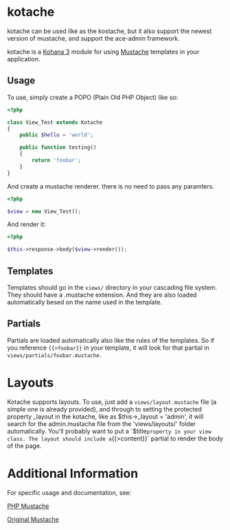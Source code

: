 # kotache
kotache can be used like as the kostache, but it also support the newest version of mustache, and support the ace-admin framework.

kotache is a [Kohana 3](https://github.com/kohana/kohana) module for using [Mustache](http://mustache.github.com/) templates in your application.

## Usage

To use, simply create a POPO (Plain Old PHP Object) like so:

```php
<?php

class View_Test extends Kotache
{
	public $hello = 'world';

	public function testing()
	{
		return 'foobar';
	}
}
```

And create a mustache renderer. there is no need to pass any paramters.

```php
<?php

$view = new View_Test();
```

And render it:

```php
<?php

$this->response->body($view->render());
```

## Templates

Templates should go in the `views/` directory in your cascading file system. They should have a .mustache extension. And they are also loaded automatically besed on the name used in the template.

## Partials

Partials are loaded automatically also like the rules of the templates. So if you reference `{{>foobar}}` in your template, it will look for that partial in `views/partials/foobar.mustache`.

# Layouts

Kotache supports layouts. To use, just add a `views/layout.mustache` file (a simple one is already provided), and through to setting the protected property _layout in the kotache, like as $this->_layout = 'admin', it will search for the admin.mustache file from the 'views/layouts/' folder automatically. You'll probably want to put a `$title` property in your view class. The layout should include a `{{>content}}` partial to render the body of the page.

# Additional Information

For specific usage and documentation, see:

[PHP Mustache](http://github.com/bobthecow/mustache.php)

[Original Mustache](http://mustache.github.com/)
